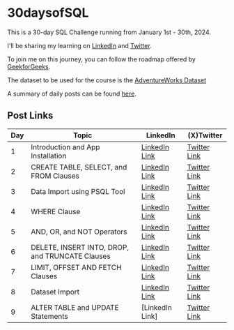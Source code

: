 # 30daysofSQL
This is a 30-day SQL Challenge running from January 1st - 30th, 2024.

I'll be sharing my learning on [LinkedIn](https://www.linkedin.com/in/yusufokunlola/) and [Twitter](https://twitter.com/yaokunlola).

To join me on this journey, you can follow the roadmap offered by [GeekforGeeks](https://www.geeksforgeeks.org/30-days-of-sql-from-basic-to-advanced-level/).

The dataset to be used for the course is the [AdventureWorks Dataset](https://github.com/yusufokunlola/30daysofSQL/blob/main/AdventureWorks_dataset.zip)

A summary of daily posts can be found [here](https://docs.google.com/document/d/1eMcrvgagJM3xtbZc4a1KDpIkQGHYNNlk4tAM8DUGk7E/edit?usp=sharing).

## Post Links
| Day | Topic | LinkedIn | (X)Twitter |
|----------|----------|----------|----------|
| 1    | Introduction and App Installation     | [LinkedIn Link](https://www.linkedin.com/posts/yusufokunlola_30daysofsql-datamanagement-day1-activity-7147650421707198464-fMX9)     | [Twitter Link](https://x.com/yaokunlola/status/1741888701070737750)  |
| 2    | CREATE TABLE, SELECT, and FROM Clauses     | [LinkedIn Link](https://www.linkedin.com/posts/yusufokunlola_30daysofsql-sql-dataanalysis-activity-7147813762983460864-ujAt)     | [Twitter Link](https://x.com/yaokunlola/status/1742048071410946160)      |
| 3    | Data Import using PSQL Tool  | [LinkedIn Link](https://www.linkedin.com/posts/yusufokunlola_30daysofsql-sql-dataanalysis-activity-7148206371639881728-cH-e)      | [Twitter Link](https://x.com/yaokunlola/status/1742427169878401075)       |
| 4    | WHERE Clause   | [LinkedIn Link](https://www.linkedin.com/posts/yusufokunlola_30daysofsql-sql-dataanalysis-activity-7148568294680170496-DxNx)       | [Twitter Link](https://x.com/yaokunlola/status/1742803378923589973)      |
| 5    | AND, OR, and NOT Operators     | [LinkedIn Link](https://www.linkedin.com/posts/yusufokunlola_30daysofsql-sql-dataanalysis-activity-7148916066813956096-AJ4C)    | [Twitter Link ](https://x.com/yaokunlola/status/1743118832611266962)  |
| 6    | DELETE, INSERT INTO, DROP, and TRUNCATE Clauses      | [LinkedIn Link](https://www.linkedin.com/posts/yusufokunlola_30daysofsql-sql-dataanalysis-activity-7149293513434660864-sVJL)      | [Twitter Link](https://x.com/yaokunlola/status/1743431315620589684) |
| 7    | LIMIT, OFFSET AND FETCH Clauses       | [LinkedIn Link](https://www.linkedin.com/posts/yusufokunlola_30daysofsql-sql-dataanalysis-activity-7149664436557926400-oE8c)      | [Twitter Link](https://x.com/yaokunlola/status/1743899239975907611)   |
| 8    | Dataset Import      | [LinkedIn Link](https://www.linkedin.com/posts/yusufokunlola_30daysofsql-queries-postgresql-activity-7150018310351323136-hFfI)  |  [Twitter Link](https://x.com/yaokunlola/status/1744216384228192716)    |
| 9    | ALTER TABLE and UPDATE Statements   | [LinkedIn Link]  |  [Twitter Link](https://x.com/yaokunlola/status/1744551752169378234)      |

